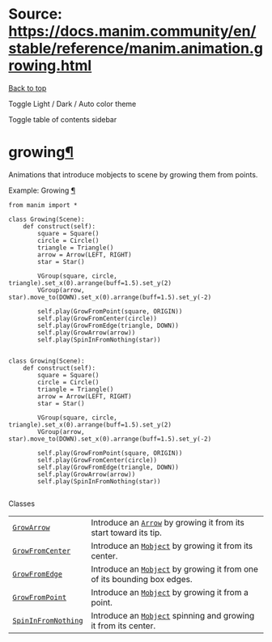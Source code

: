 # Source: https://docs.manim.community/en/stable/reference/manim.animation.growing.html

[Back to top](#)

Toggle Light / Dark / Auto color theme

Toggle table of contents sidebar

growing[¶](#module-manim.animation.growing "Link to this heading")
==================================================================

Animations that introduce mobjects to scene by growing them from points.

Example: Growing [¶](#growing)

[
](./Growing-1.mp4)

```
from manim import *

class Growing(Scene):
    def construct(self):
        square = Square()
        circle = Circle()
        triangle = Triangle()
        arrow = Arrow(LEFT, RIGHT)
        star = Star()

        VGroup(square, circle, triangle).set_x(0).arrange(buff=1.5).set_y(2)
        VGroup(arrow, star).move_to(DOWN).set_x(0).arrange(buff=1.5).set_y(-2)

        self.play(GrowFromPoint(square, ORIGIN))
        self.play(GrowFromCenter(circle))
        self.play(GrowFromEdge(triangle, DOWN))
        self.play(GrowArrow(arrow))
        self.play(SpinInFromNothing(star))

```

```

class Growing(Scene):
    def construct(self):
        square = Square()
        circle = Circle()
        triangle = Triangle()
        arrow = Arrow(LEFT, RIGHT)
        star = Star()

        VGroup(square, circle, triangle).set_x(0).arrange(buff=1.5).set_y(2)
        VGroup(arrow, star).move_to(DOWN).set_x(0).arrange(buff=1.5).set_y(-2)

        self.play(GrowFromPoint(square, ORIGIN))
        self.play(GrowFromCenter(circle))
        self.play(GrowFromEdge(triangle, DOWN))
        self.play(GrowArrow(arrow))
        self.play(SpinInFromNothing(star))


```

Classes

|  |  |
| --- | --- |
| [`GrowArrow`](manim.animation.growing.GrowArrow.html#manim.animation.growing.GrowArrow "manim.animation.growing.GrowArrow") | Introduce an [`Arrow`](manim.mobject.geometry.line.Arrow.html#manim.mobject.geometry.line.Arrow "manim.mobject.geometry.line.Arrow") by growing it from its start toward its tip. |
| [`GrowFromCenter`](manim.animation.growing.GrowFromCenter.html#manim.animation.growing.GrowFromCenter "manim.animation.growing.GrowFromCenter") | Introduce an [`Mobject`](manim.mobject.mobject.Mobject.html#manim.mobject.mobject.Mobject "manim.mobject.mobject.Mobject") by growing it from its center. |
| [`GrowFromEdge`](manim.animation.growing.GrowFromEdge.html#manim.animation.growing.GrowFromEdge "manim.animation.growing.GrowFromEdge") | Introduce an [`Mobject`](manim.mobject.mobject.Mobject.html#manim.mobject.mobject.Mobject "manim.mobject.mobject.Mobject") by growing it from one of its bounding box edges. |
| [`GrowFromPoint`](manim.animation.growing.GrowFromPoint.html#manim.animation.growing.GrowFromPoint "manim.animation.growing.GrowFromPoint") | Introduce an [`Mobject`](manim.mobject.mobject.Mobject.html#manim.mobject.mobject.Mobject "manim.mobject.mobject.Mobject") by growing it from a point. |
| [`SpinInFromNothing`](manim.animation.growing.SpinInFromNothing.html#manim.animation.growing.SpinInFromNothing "manim.animation.growing.SpinInFromNothing") | Introduce an [`Mobject`](manim.mobject.mobject.Mobject.html#manim.mobject.mobject.Mobject "manim.mobject.mobject.Mobject") spinning and growing it from its center. |